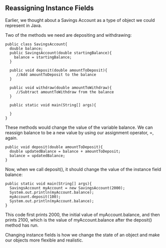 ## Reassigning Instance Fields

Earlier, we thought about a Savings Account as a type of object we could represent in Java.

Two of the methods we need are depositing and withdrawing:

```
public class SavingsAccount{
  double balance;
  public SavingsAccount(double startingBalance){
    balance = startingBalance;
  }

  public void deposit(double amountToDeposit){
     //Add amountToDeposit to the balance
  }

  public void withdraw(double amountToWithdraw){
     //Subtract amountToWithdraw from the balance
  }

  public static void main(String[] args){

  }
}

```

These methods would change the value of the variable balance. We can reassign balance to be a new value by using our assignment operator, =, again.

```
public void deposit(double amountToDeposit){
  double updatedBalance = balance + amountToDeposit;
  balance = updatedBalance;
}

```

Now, when we call deposit(), it should change the value of the instance field balance:

```
public static void main(String[] args){
  SavingsAccount myAccount = new SavingsAccount(2000);
  System.out.println(myAccount.balance);
  myAccount.deposit(100);
  System.out.println(myAccount.balance);
}

```

This code first prints 2000, the initial value of myAccount.balance, and then prints 2100, which is the value of myAccount.balance after the deposit() method has run.

Changing instance fields is how we change the state of an object and make our objects more flexible and realistic.
